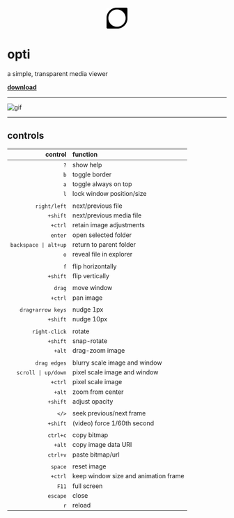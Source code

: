 <p align="center">
    <img src="https://raw.githubusercontent.com/torcado194/opti/master/icon-dark.png" alt="icon" width="48"/>
</p>

# opti

a simple, transparent media viewer

 **[download](https://github.com/torcado194/opti/releases)**

------

<img src="https://raw.githubusercontent.com/torcado194/opti/master/screenshots/opti1.gif" alt="gif"/>


------

## controls

|             control | function                                |
|--------------------:|:----------------------------------------|
|                  `?`| show help                               |
|                  `b`| toggle border                           |
|                  `a`| toggle always on top                    |
|                  `l`| lock window position/size               |
|                     |                                         |
|         `right/left`| next/previous file                      |
|             `+shift`| next/previous media file                |
|              `+ctrl`|   retain image adjustments              |
|              `enter`| open selected folder                    |
|`backspace \| alt+up`| return to parent folder                 |
|                  `o`| reveal file in explorer                 |
|                     |                                         |
|                  `f`| flip horizontally                       |
|             `+shift`| flip vertically                         |
|                     |                                         |
|               `drag`| move window                             |
|              `+ctrl`| pan image                               |
|                     |                                         |
|    `drag+arrow keys`| nudge 1px                               |
|             `+shift`| nudge 10px                              |
|                     |                                         |
|        `right-click`| rotate                                  |
|             `+shift`|   snap-rotate                           |
|               `+alt`| drag-zoom image                         |
|                     |                                         |
|         `drag edges`| blurry scale image and window           |
|  `scroll \| up/down`| pixel scale image and window            |
|              `+ctrl`| pixel scale image                       |
|               `+alt`|   zoom from center                      |
|             `+shift`| adjust opacity                          |
|                     |                                         |
|                `</>`| seek previous/next frame                |
|             `+shift`|   (video) force 1/60th second           |
|                     |                                         |
|             `ctrl+c`| copy bitmap                             |
|               `+alt`| copy image data URI                     |
|             `ctrl+v`| paste bitmap/url                        |
|                     |                                         |
|              `space`| reset image                             |
|              `+ctrl`|   keep window size and animation frame  |
|                `F11`|   full screen                           |
|             `escape`| close                                   |
|                  `r`| reload                                  |